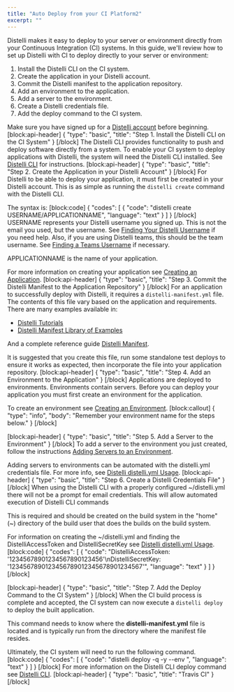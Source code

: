 ```yaml
---
title: "Auto Deploy from your CI Platform2"
excerpt: ""
---
```

Distelli makes it easy to deploy to your server or environment directly from your Continuous Integration (CI) systems. In this guide, we'll review how to set up Distelli with CI to deploy directly to your server or environment:

1. Install the Distelli CLI on the CI system.
2. Create the application in your Distelli account.
3. Commit the Distelli manifest to the application repository.
4. Add an environment to the application.
5. Add a server to the environment.
6. Create a Distelli credentials file.
7. Add the deploy command to the CI system.

Make sure you have signed up for a [Distelli account](https://www.distelli.com/signup) before beginning.
[block:api-header]
{
  "type": "basic",
  "title": "Step 1. Install the Distelli CLI on the CI System"
}
[/block]
The Distelli CLI provides functionality to push and deploy software directly from a system. To enable your CI system to deploy applications with Distelli, the system will need the Distelli CLI installed. See [Distelli CLI](doc:distelli-cli) for instructions.
[block:api-header]
{
  "type": "basic",
  "title": "Step 2. Create the Application in your Distelli Account"
}
[/block]
For Distelli to be able to deploy your application, it must first be created in your Distelli account. This is as simple as running the `distelli create` command with the Distelli CLI.

The syntax is:
[block:code]
{
  "codes": [
    {
      "code": "distelli create USERNAME/APPLICATIONNAME",
      "language": "text"
    }
  ]
}
[/block]
USERNAME represents your Distelli username you signed up. This is not the email you used, but the username. See [Finding Your Distelli Username](doc:finding-your-distelli-username) if you need help. Also, if you are using Distelli teams, this should be the team username. See [Finding a Teams Username](doc:finding-a-teams-distelli-username) if necessary.

APPLICATIONNAME is the name of your application.

For more information on creating your application see [Creating an Application](creating-an-application-1).
[block:api-header]
{
  "type": "basic",
  "title": "Step 3. Commit the Distelli Manifest to the Application Repository"
}
[/block]
For an application to successfully deploy with Distelli, it requires a `distelli-manifest.yml` file. The contents of this file vary based on the application and requirements. There are many examples available in:

* [Distelli Tutorials](doc:tutorials-index) 
* [Distelli Manifest Library of Examples](doc:distelli-manifest-library-of-examples) 

And a complete reference guide [Distelli Manifest](doc:distelli-manifest).

It is suggested that you create this file, run some standalone test deploys to ensure it works as expected, then incorporate the file into your application repository.
[block:api-header]
{
  "type": "basic",
  "title": "Step 4. Add an Environment to the Application"
}
[/block]
Applications are deployed to environments. Environments contain servers. Before you can deploy your application you must first create an environment for the application.

To create an environment see [Creating an Environment](creating-an-environment-1).
[block:callout]
{
  "type": "info",
  "body": "Remember your environment name for the steps below."
}
[/block]

[block:api-header]
{
  "type": "basic",
  "title": "Step 5. Add a Server to the Environment"
}
[/block]
To add a server to the environment you just created, follow the instructions [Adding Servers to an Environment](doc:adding-servers-to-an-environment).

Adding servers to environments can be automated with the distelli.yml credentials file. For more info, see [Distelli distelli.yml Usage](doc:distelli-distelliyml-usage).
[block:api-header]
{
  "type": "basic",
  "title": "Step 6. Create a Distelli Credentials File"
}
[/block]
When using the Distelli CLI with a properly configured ~/distelli.yml there will not be a prompt for email credentials. This will allow automated execution of Distelli CLI commands

This is required and should be created on the build system in the "home" (~) directory of the build user that does the builds on the build system.

For information on creating the ~/distelli.yml and finding the DistelliAccessToken and DistelliSecretKey see [Distelli distelli.yml Usage](doc:distelli-distelliyml-usage).
[block:code]
{
  "codes": [
    {
      "code": "DistelliAccessToken: '12345678901234567890123456'\nDistelliSecretKey: '1234567890123456789012345678901234567'",
      "language": "text"
    }
  ]
}
[/block]

[block:api-header]
{
  "type": "basic",
  "title": "Step 7. Add the Deploy Command to the CI System"
}
[/block]
When the CI build process is complete and accepted, the CI system can now execute a `distelli deploy` to deploy the built application. 

This command needs to know where the **distelli-manifest.yml** file is located and is typically run from the directory where the manifest file resides.

Ultimately, the CI system will need to run the following command.
[block:code]
{
  "codes": [
    {
      "code": "distelli deploy -q -y --env <ENVIRONMENT>",
      "language": "text"
    }
  ]
}
[/block]
For more information on the Distelli CLI deploy command see [Distelli CLI](doc:distelli-cli#deploy).
[block:api-header]
{
  "type": "basic",
  "title": "Travis CI"
}
[/block]